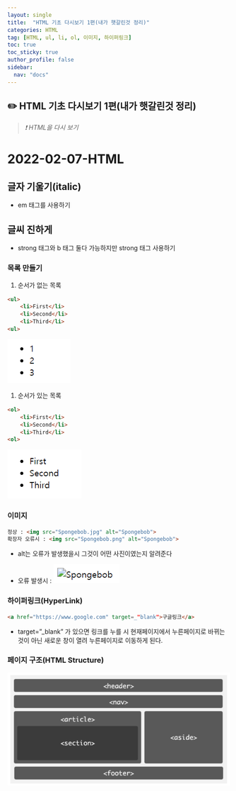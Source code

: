 ```yaml
---
layout: single
title:  "HTML 기초 다시보기 1편(내가 햇갈린것 정리)"
categories: HTML 
tag: [HTML, ul, li, ol, 이미지, 하이퍼링크]
toc: true
toc_sticky: true
author_profile: false
sidebar:
  nav: "docs"
---
```


## ✏️  HTML 기초 다시보기 1편(내가 햇갈린것 정리)

<!--Quote-->
> *❗ HTML을 다시 보기*  

# 2022-02-07-HTML

## 글자 기울기(italic)

- em 태그를 사용하기

## 글씨 진하게

- strong 태그와 b 태그 둘다 가능하지만 strong 태그 사용하기

### 목록 만들기

1. 순서가 없는 목록 

```html
<ul>
	<li>First</li>
	<li>Second</li>
	<li>Third</li>
<ul>
```

![ul.png](/assets/images/posts/2022-02-07/ul.png)

1. 순서가 있는 목록

```html
<ol>
	<li>First</li>
	<li>Second</li>
	<li>Third</li>
<ol>
```

![ol.png](/assets/images/posts/2022-02-07/ol.png)

### 이미지

```html
정상 : <img src="Spongebob.jpg" alt="Spongebob">
확장자 오류시 : <img src="Spongebob.png" alt="Spongebob">
```

- alt는 오류가 발생했을시 그것이 어떤 사진이였는지 알려준다

- 오류 발생시 : ![alt.png](/assets/images/posts/2022-02-07/alt.png)

### 하이퍼링크(HyperLink)

```html
<a href="https://www.google.com" target=_"blank">구글링크</a>
```

- target=”_blank” 가 있으면 링크를 누를 시 현재페이지에서 누른페이지로 바뀌는 것이 아닌 새로운 창이 열려 누른페이지로 이동하게 된다.

### 페이지 구조(HTML Structure)

![html 구조 .png](/assets/images/posts/2022-02-07/structure.png)